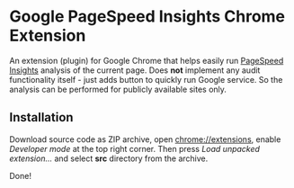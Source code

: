 Google PageSpeed Insights Chrome Extension
==========================================

An extension (plugin) for Google Chrome that helps easily run 
[PageSpeed Insights](https://developers.google.com/speed/pagespeed/insights/) 
analysis of the current page. Does __not__ implement any audit functionality 
itself - just adds button to quickly run Google service. So the analysis can
be performed for publicly available sites only.

Installation
------------

Download source code as ZIP archive, open <chrome://extensions>, enable 
_Developer mode_ at the top right corner. 
Then press _Load unpacked extension..._ and select __src__ directory 
from the archive. 

Done!
